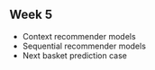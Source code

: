Week 5
------

- Context recommender models
- Sequential recommender models
- Next basket prediction case
